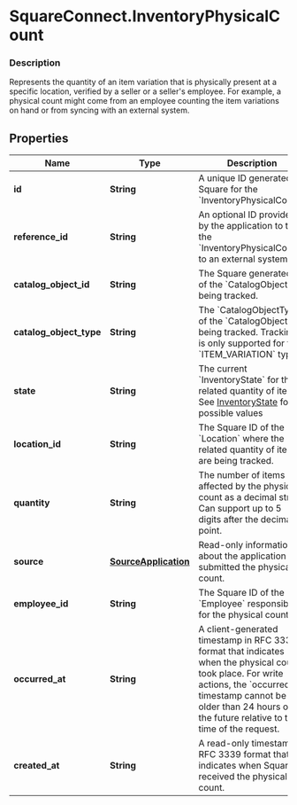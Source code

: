 # SquareConnect.InventoryPhysicalCount

### Description

Represents the quantity of an item variation that is physically present at a specific location, verified by a seller or a seller's employee. For example, a physical count might come from an employee counting the item variations on hand or from syncing with an external system.

## Properties
Name | Type | Description | Notes
------------ | ------------- | ------------- | -------------
**id** | **String** | A unique ID generated by Square for the &#x60;InventoryPhysicalCount&#x60;. | [optional] 
**reference_id** | **String** | An optional ID provided by the application to tie the &#x60;InventoryPhysicalCount&#x60; to an external system. | [optional] 
**catalog_object_id** | **String** | The Square generated ID of the &#x60;CatalogObject&#x60; being tracked. | [optional] 
**catalog_object_type** | **String** | The &#x60;CatalogObjectType&#x60; of the &#x60;CatalogObject&#x60; being tracked. Tracking is only supported for the &#x60;ITEM_VARIATION&#x60; type. | [optional] 
**state** | **String** | The current &#x60;InventoryState&#x60; for the related quantity of items. See [InventoryState](#type-inventorystate) for possible values | [optional] 
**location_id** | **String** | The Square ID of the &#x60;Location&#x60; where the related quantity of items are being tracked. | [optional] 
**quantity** | **String** | The number of items affected by the physical count as a decimal string. Can support up to 5 digits after the decimal point. | [optional] 
**source** | [**SourceApplication**](SourceApplication.md) | Read-only information about the application that submitted the physical count. | [optional] 
**employee_id** | **String** | The Square ID of the &#x60;Employee&#x60; responsible for the physical count. | [optional] 
**occurred_at** | **String** | A client-generated timestamp in RFC 3339 format that indicates when the physical count took place. For write actions, the &#x60;occurred_at&#x60; timestamp cannot be older than 24 hours or in the future relative to the time of the request. | [optional] 
**created_at** | **String** | A read-only timestamp in RFC 3339 format that indicates when Square received the physical count. | [optional] 


